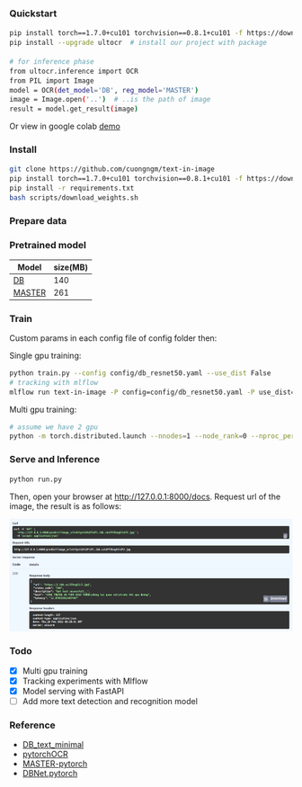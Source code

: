 ### Quickstart
```bash
pip install torch==1.7.0+cu101 torchvision==0.8.1+cu101 -f https://download.pytorch.org/whl/torch_stable.html
pip install --upgrade ultocr  # install our project with package

# for inference phase
from ultocr.inference import OCR
from PIL import Image
model = OCR(det_model='DB', reg_model='MASTER')
image = Image.open('..')  # ..is the path of image
result = model.get_result(image)
```
Or view in google colab [demo](https://colab.research.google.com/drive/1rncaTU_S8mjVusaOq3u9L_FT8ADSECeC?usp=sharing)

### Install
```bash
git clone https://github.com/cuongngm/text-in-image
pip install torch==1.7.0+cu101 torchvision==0.8.1+cu101 -f https://download.pytorch.org/whl/torch_stable.html
pip install -r requirements.txt
bash scripts/download_weights.sh
```
### Prepare data


### Pretrained model
| Model                                                                                        | size(MB) |
|----------------------------------------------------------------------------------------------|------ |
| [DB](https://drive.google.com/file/d/1IhNXc1aaiuNtcC-LniwgfYylc6Du5LIX/view?usp=sharing)     |140    
| [MASTER](https://drive.google.com/file/d/1xQccsZiNVWoB1g59fi11RHn1CkpjRlVN/view?usp=sharing) |261     


### Train
Custom params in each config file of config folder then:

Single gpu training:
```bash
python train.py --config config/db_resnet50.yaml --use_dist False
# tracking with mlflow
mlflow run text-in-image -P config=config/db_resnet50.yaml -P use_dist=False -P device=1
```
Multi gpu training:
```bash
# assume we have 2 gpu
python -m torch.distributed.launch --nnodes=1 --node_rank=0 --nproc_per_node=2 --master_addr=127.0.0.1 --master_post=5555 train.py --config config/db_resnet50.yaml
```

### Serve and Inference
```bash
python run.py
```
Then, open your browser at http://127.0.0.1:8000/docs. Request url of the image, the result is as follows:
<!--
![](assets/fastapi.png)
![](assets/fastapi.png)
-->

<div align=center>
<img src="assets/fastapi.png" width="800" height="200" />
</div>

### Todo
- [x] Multi gpu training
- [x] Tracking experiments with Mlflow
- [x] Model serving with FastAPI
- [ ] Add more text detection and recognition model

### Reference
- [DB_text_minimal](https://github.com/huyhoang17/DB_text_minimal)
- [pytorchOCR](https://github.com/BADBADBADBOY/pytorchOCR)
- [MASTER-pytorch](https://github.com/wenwenyu/MASTER-pytorch)
- [DBNet.pytorch](https://github.com/WenmuZhou/DBNet.pytorch)
